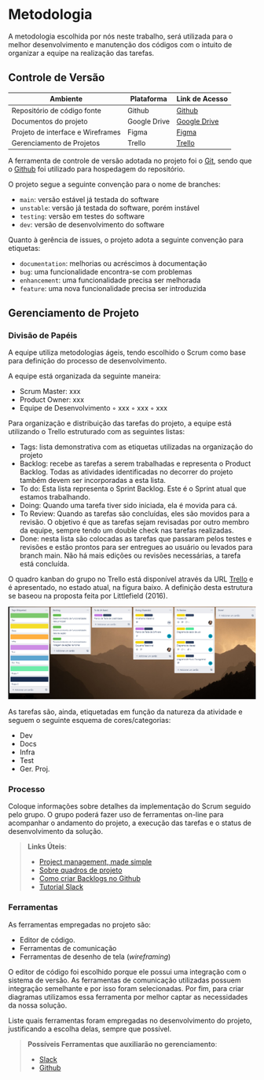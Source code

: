 
# Metodologia

A metodologia escolhida por nós neste trabalho, será utilizada para o melhor desenvolvimento e manutenção dos códigos com o intuito de organizar a equipe na realização das tarefas.

## Controle de Versão

|Ambiente|Plataforma|Link de Acesso|
|--------|----------|--------------|
|Repositório de código fonte|Github|[Github](https://github.com/ICEI-PUC-Minas-PMV-ADS/pmv-ads-2022-1-e2-proj-int-t4-sistema-de-contratacao-de-domesticas)|
|Documentos do projeto|Google Drive|[Google Drive](https://drive.google.com/drive/u/1/folders/1UxTwJMEI0befRfgNOEOdxKRZW9BWRldS)|
|Projeto de interface e Wireframes|Figma|[Figma](https://www.figma.com/file/RDZ56R1yrkylvVthPuLZq4/Untitled?node-id=0%3A1)|
|Gerenciamento de Projetos|Trello|[Trello](https://trello.com/b/1FLxIkyC/trabalho-ads-2-semestre)|

A ferramenta de controle de versão adotada no projeto foi o
[Git](https://git-scm.com/), sendo que o [Github](https://github.com)
foi utilizado para hospedagem do repositório.

O projeto segue a seguinte convenção para o nome de branches:

- `main`: versão estável já testada do software
- `unstable`: versão já testada do software, porém instável
- `testing`: versão em testes do software
- `dev`: versão de desenvolvimento do software

Quanto à gerência de issues, o projeto adota a seguinte convenção para
etiquetas:

- `documentation`: melhorias ou acréscimos à documentação
- `bug`: uma funcionalidade encontra-se com problemas
- `enhancement`: uma funcionalidade precisa ser melhorada
- `feature`: uma nova funcionalidade precisa ser introduzida


## Gerenciamento de Projeto

### Divisão de Papéis

A equipe utiliza metodologias ágeis, tendo escolhido o Scrum como base para definição do processo de desenvolvimento.

A equipe está organizada da seguinte maneira:

-  Scrum Master: xxx
-  Product Owner: xxx
-  Equipe de Desenvolvimento
        ◦ xxx
        ◦ xxx
        ◦ xxx
        
Para organização e distribuição das tarefas do projeto, a equipe está utilizando o Trello estruturado com as seguintes listas:

- Tags: lista demonstrativa com as etiquetas utilizadas na organização do projeto
- Backlog: recebe as tarefas a serem trabalhadas e representa o Product Backlog. Todas as atividades identificadas no decorrer do projeto também devem ser incorporadas a esta lista.
- To do: Esta lista representa o Sprint Backlog. Este é o Sprint atual que estamos trabalhando.
- Doing: Quando uma tarefa tiver sido iniciada, ela é movida para cá.
- To Review: Quando as tarefas são concluídas, eles são movidos para a revisão. O objetivo é que as tarefas sejam revisadas por outro membro da equipe, sempre tendo um double check nas tarefas realizadas.
- Done: nesta lista são colocadas as tarefas que passaram pelos testes e revisões e estão prontos para ser entregues ao usuário ou levados para branch main. Não há mais edições ou revisões necessárias, a tarefa está concluída.
    
O quadro kanban do grupo no Trello está disponível através da URL [Trello](https://trello.com/b/1FLxIkyC/trabalho-ads-2-semestre) e é apresentado, no estado atual, na figura baixo. A definição desta estrutura se baseou na proposta feita por Littlefield (2016).

![Trello](img/trello.png)

As tarefas são, ainda, etiquetadas em função da natureza da atividade e seguem o seguinte esquema de cores/categorias:

- Dev
- Docs
- Infra
- Test
- Ger. Proj.

### Processo

Coloque  informações sobre detalhes da implementação do Scrum seguido pelo grupo. O grupo poderá fazer uso de ferramentas on-line para acompanhar o andamento do projeto, a execução das tarefas e o status de desenvolvimento da solução.
 
> **Links Úteis**:
> - [Project management, made simple](https://github.com/features/project-management/)
> - [Sobre quadros de projeto](https://docs.github.com/pt/github/managing-your-work-on-github/about-project-boards)
> - [Como criar Backlogs no Github](https://www.youtube.com/watch?v=RXEy6CFu9Hk)
> - [Tutorial Slack](https://slack.com/intl/en-br/)

### Ferramentas

As ferramentas empregadas no projeto são:

- Editor de código.
- Ferramentas de comunicação
- Ferramentas de desenho de tela (_wireframing_)

O editor de código foi escolhido porque ele possui uma integração com o
sistema de versão. As ferramentas de comunicação utilizadas possuem
integração semelhante e por isso foram selecionadas. Por fim, para criar
diagramas utilizamos essa ferramenta por melhor captar as
necessidades da nossa solução.

Liste quais ferramentas foram empregadas no desenvolvimento do projeto, justificando a escolha delas, sempre que possível.
 
> **Possíveis Ferramentas que auxiliarão no gerenciamento**: 
> - [Slack](https://slack.com/)
> - [Github](https://github.com/)
